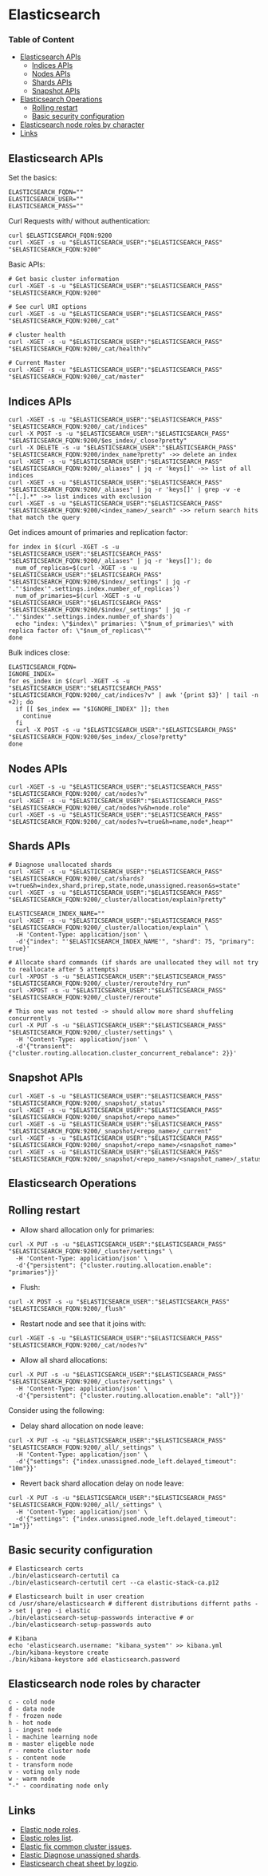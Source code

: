 # Elasticsearch

### Table of Content
* [Elasticsearch APIs](#elasticsearch-apis)
  * [Indices APIs](#indices-apis)
  * [Nodes APIs](#nodes-apis)
  * [Shards APIs](#shards-apis)
  * [Snapshot APIs](#snapshot-apis)
* [Elasticsearch Operations](#elasticsearch-operations)
  * [Rolling restart](#rolling-restart)
  * [Basic security configuration](#basic-security-configuration)
* [Elasticsearch node roles by character](#elasticsearch-node-roles-by-character)
* [Links](#links)

## Elasticsearch APIs
Set the basics:
```
ELASTICSEARCH_FQDN=""
ELASTICSEARCH_USER=""
ELASTICSEARCH_PASS=""
```

Curl Requests with/ without authentication:
```
curl $ELASTICSEARCH_FQDN:9200
curl -XGET -s -u "$ELASTICSEARCH_USER":"$ELASTICSEARCH_PASS" "$ELASTICSEARCH_FQDN:9200"
```

Basic APIs:
```
# Get basic cluster information
curl -XGET -s -u "$ELASTICSEARCH_USER":"$ELASTICSEARCH_PASS" "$ELASTICSEARCH_FQDN:9200"

# See curl URI options
curl -XGET -s -u "$ELASTICSEARCH_USER":"$ELASTICSEARCH_PASS" "$ELASTICSEARCH_FQDN:9200/_cat"

# cluster health
curl -XGET -s -u "$ELASTICSEARCH_USER":"$ELASTICSEARCH_PASS" "$ELASTICSEARCH_FQDN:9200/_cat/health?v"

# Current Master
curl -XGET -s -u "$ELASTICSEARCH_USER":"$ELASTICSEARCH_PASS" "$ELASTICSEARCH_FQDN:9200/_cat/master"
```

## Indices APIs
```
curl -XGET -s -u "$ELASTICSEARCH_USER":"$ELASTICSEARCH_PASS" "$ELASTICSEARCH_FQDN:9200/_cat/indices"
curl -X POST -s -u "$ELASTICSEARCH_USER":"$ELASTICSEARCH_PASS" "$ELASTICSEARCH_FQDN:9200/$es_index/_close?pretty"
curl -X DELETE -s -u "$ELASTICSEARCH_USER":"$ELASTICSEARCH_PASS" "$ELASTICSEARCH_FQDN:9200/index_name?pretty" ->> delete an index
curl -XGET -s -u "$ELASTICSEARCH_USER":"$ELASTICSEARCH_PASS" "$ELASTICSEARCH_FQDN:9200/_aliases" | jq -r 'keys[]' ->> list of all indices
curl -XGET -s -u "$ELASTICSEARCH_USER":"$ELASTICSEARCH_PASS" "$ELASTICSEARCH_FQDN:9200/_aliases" | jq -r 'keys[]' | grep -v -e "^[.].*" ->> list indices with exclusion
curl -XGET -s -u "$ELASTICSEARCH_USER":"$ELASTICSEARCH_PASS" "$ELASTICSEARCH_FQDN:9200/<index_name>/_search" ->> return search hits that match the query
```

Get indices amount of primaries and replication factor:
```
for index in $(curl -XGET -s -u "$ELASTICSEARCH_USER":"$ELASTICSEARCH_PASS" "$ELASTICSEARCH_FQDN:9200/_aliases" | jq -r 'keys[]'); do 
  num_of_replicas=$(curl -XGET -s -u "$ELASTICSEARCH_USER":"$ELASTICSEARCH_PASS" "$ELASTICSEARCH_FQDN:9200/$index/_settings" | jq -r '."'$index'".settings.index.number_of_replicas')
  num_of_primaries=$(curl -XGET -s -u "$ELASTICSEARCH_USER":"$ELASTICSEARCH_PASS" "$ELASTICSEARCH_FQDN:9200/$index/_settings" | jq -r '."'$index'".settings.index.number_of_shards')
  echo "index: \"$index\" primaries: \"$num_of_primaries\" with replica factor of: \"$num_of_replicas\""
done
```

Bulk indices close:
```
ELASTICSEARCH_FQDN=
IGNORE_INDEX=
for es_index in $(curl -XGET -s -u "$ELASTICSEARCH_USER":"$ELASTICSEARCH_PASS" "$ELASTICSEARCH_FQDN:9200/_cat/indices?v" | awk '{print $3}' | tail -n +2); do
  if [[ $es_index == "$IGNORE_INDEX" ]]; then
    continue
  fi
  curl -X POST -s -u "$ELASTICSEARCH_USER":"$ELASTICSEARCH_PASS" "$ELASTICSEARCH_FQDN:9200/$es_index/_close?pretty"
done
```

## Nodes APIs
```
curl -XGET -s -u "$ELASTICSEARCH_USER":"$ELASTICSEARCH_PASS" "$ELASTICSEARCH_FQDN:9200/_cat/nodes?v"
curl -XGET -s -u "$ELASTICSEARCH_USER":"$ELASTICSEARCH_PASS" "$ELASTICSEARCH_FQDN:9200/_cat/nodes?v&h=node.role"
curl -XGET -s -u "$ELASTICSEARCH_USER":"$ELASTICSEARCH_PASS" "$ELASTICSEARCH_FQDN:9200/_cat/nodes?v=true&h=name,node*,heap*"
```

## Shards APIs
```
# Diagnose unallocated shards
curl -XGET -s -u "$ELASTICSEARCH_USER":"$ELASTICSEARCH_PASS" "$ELASTICSEARCH_FQDN:9200/_cat/shards?v=true&h=index,shard,prirep,state,node,unassigned.reason&s=state"
curl -XGET -s -u "$ELASTICSEARCH_USER":"$ELASTICSEARCH_PASS" "$ELASTICSEARCH_FQDN:9200/_cluster/allocation/explain?pretty"

ELASTICSEARCH_INDEX_NAME=""
curl -XGET -s -u "$ELASTICSEARCH_USER":"$ELASTICSEARCH_PASS" "$ELASTICSEARCH_FQDN:9200/_cluster/allocation/explain" \
  -H 'Content-Type: application/json' \
  -d'{"index": "'$ELASTICSEARCH_INDEX_NAME'", "shard": 75, "primary": true}'

# Allocate shard commands (if shards are unallocated they will not try to reallocate after 5 attempts)
curl -XPOST -s -u "$ELASTICSEARCH_USER":"$ELASTICSEARCH_PASS" "$ELASTICSEARCH_FQDN:9200/_cluster/reroute?dry_run"
curl -XPOST -s -u "$ELASTICSEARCH_USER":"$ELASTICSEARCH_PASS" "$ELASTICSEARCH_FQDN:9200/_cluster/reroute"

# This one was not tested -> should allow more shard shuffeling concurrently
curl -X PUT -s -u "$ELASTICSEARCH_USER":"$ELASTICSEARCH_PASS" "$ELASTICSEARCH_FQDN:9200/_cluster/settings" \
  -H 'Content-Type: application/json' \
  -d'{"transient": {"cluster.routing.allocation.cluster_concurrent_rebalance": 2}}'
```

## Snapshot APIs
```
curl -XGET -s -u "$ELASTICSEARCH_USER":"$ELASTICSEARCH_PASS" "$ELASTICSEARCH_FQDN:9200/_snapshot/_status"
curl -XGET -s -u "$ELASTICSEARCH_USER":"$ELASTICSEARCH_PASS" "$ELASTICSEARCH_FQDN:9200/_snapshot/<repo_name>"
curl -XGET -s -u "$ELASTICSEARCH_USER":"$ELASTICSEARCH_PASS" "$ELASTICSEARCH_FQDN:9200/_snapshot/<repo_name>/_current"
curl -XGET -s -u "$ELASTICSEARCH_USER":"$ELASTICSEARCH_PASS" "$ELASTICSEARCH_FQDN:9200/_snapshot/<repo_name>/<snapshot_name>"
curl -XGET -s -u "$ELASTICSEARCH_USER":"$ELASTICSEARCH_PASS" "$ELASTICSEARCH_FQDN:9200/_snapshot/<repo_name>/<snapshot_name>/_status"
```


## Elasticsearch Operations
## Rolling restart
* Allow shard allocation only for primaries:
```
curl -X PUT -s -u "$ELASTICSEARCH_USER":"$ELASTICSEARCH_PASS" "$ELASTICSEARCH_FQDN:9200/_cluster/settings" \
  -H 'Content-Type: application/json' \
  -d'{"persistent": {"cluster.routing.allocation.enable": "primaries"}}'
```

* Flush:
```
curl -X POST -s -u "$ELASTICSEARCH_USER":"$ELASTICSEARCH_PASS" "$ELASTICSEARCH_FQDN:9200/_flush"
```

* Restart node and see that it joins with:
```
curl -XGET -s -u "$ELASTICSEARCH_USER":"$ELASTICSEARCH_PASS" "$ELASTICSEARCH_FQDN:9200/_cat/nodes?v"
```

* Allow all shard allocations:
```
curl -X PUT -s -u "$ELASTICSEARCH_USER":"$ELASTICSEARCH_PASS" "$ELASTICSEARCH_FQDN:9200/_cluster/settings" \
  -H 'Content-Type: application/json' \
  -d'{"persistent": {"cluster.routing.allocation.enable": "all"}}'
```

Consider using the following:  
* Delay shard allocation on node leave:
```
curl -X PUT -s -u "$ELASTICSEARCH_USER":"$ELASTICSEARCH_PASS" "$ELASTICSEARCH_FQDN:9200/_all/_settings" \
  -H 'Content-Type: application/json' \
  -d'{"settings": {"index.unassigned.node_left.delayed_timeout": "10m"}}'
```

* Revert back shard allocation delay on node leave:
```
curl -X PUT -s -u "$ELASTICSEARCH_USER":"$ELASTICSEARCH_PASS" "$ELASTICSEARCH_FQDN:9200/_all/_settings" \
  -H 'Content-Type: application/json' \
  -d'{"settings": {"index.unassigned.node_left.delayed_timeout": "1m"}}'
```

## Basic security configuration

```
# Elasticsearch certs
./bin/elasticsearch-certutil ca
./bin/elasticsearch-certutil cert --ca elastic-stack-ca.p12

# Elasticsearch built in user creation
cd /usr/share/elasticsearch # different distributions differnt paths -> set | grep -i elastic
./bin/elasticsearch-setup-passwords interactive # or ./bin/elasticsearch-setup-passwords auto

# Kibana
echo 'elasticsearch.username: "kibana_system"' >> kibana.yml
./bin/kibana-keystore create
./bin/kibana-keystore add elasticsearch.password
```


## Elasticsearch node roles by character

```
c - cold node
d - data node
f - frozen node
h - hot node
i - ingest node
l - machine learning node
m - master eligeble node
r - remote cluster node
s - content node
t - transform node
v - voting only node
w - warm node
"-" - coordinating node only
```

## Links

* [Elastic node roles](https://www.elastic.co/guide/en/elasticsearch/reference/current/cat-nodes.html).
* [Elastic roles list](https://www.elastic.co/guide/en/elasticsearch/reference/6.8/security-privileges.html).
* [Elastic fix common cluster issues](https://www.elastic.co/guide/en/elasticsearch//reference/master/fix-common-cluster-issues.html#high-jvm-memory-pressure).
* [Elastic Diagnose unassigned shards](https://www.elastic.co/guide/en/elasticsearch//reference/master/diagnose-unassigned-shards.html).
* [Elasticsearch cheat sheet by logzio](https://logz.io/blog/elasticsearch-cheat-sheet/).
